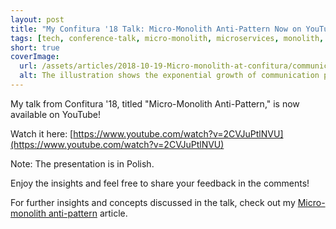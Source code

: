 ```yaml
---
layout: post
title: "My Confitura '18 Talk: Micro-Monolith Anti-Pattern Now on YouTube!"
tags: [tech, conference-talk, micro-monolith, microservices, monolith, architecture, design, patterns, anti-patterns]
short: true
coverImage:
  url: /assets/articles/2018-10-19-Micro-monolith-at-confitura/communication-paths.png
  alt: The illustration shows the exponential growth of communication paths as nodes increase
---
```


My talk from Confitura '18, titled "Micro-Monolith Anti-Pattern," is now available on YouTube!

Watch it here: [https://www.youtube.com/watch?v=2CVJuPtlNVU](https://www.youtube.com/watch?v=2CVJuPtlNVU)

Note: The presentation is in Polish.

Enjoy the insights and feel free to share your feedback in the comments!

For further insights and concepts discussed in the talk, check out my [Micro-monolith anti-pattern](http://localhost:4000/2017/01/30/Micro-monolith-Anti-pattern.html) article.
